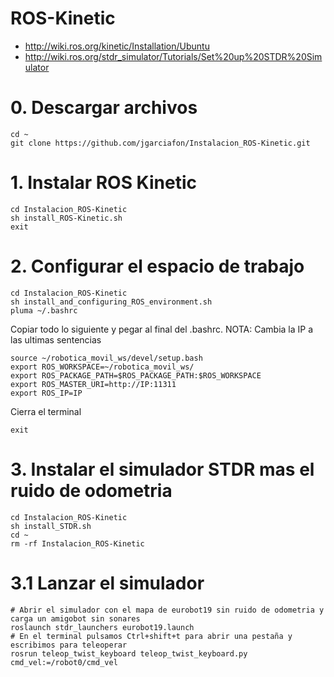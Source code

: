 # ROS-Kinetic
- http://wiki.ros.org/kinetic/Installation/Ubuntu
- http://wiki.ros.org/stdr_simulator/Tutorials/Set%20up%20STDR%20Simulator
# 0. Descargar archivos
```
cd ~
git clone https://github.com/jgarciafon/Instalacion_ROS-Kinetic.git
```
# 1. Instalar ROS Kinetic
```
cd Instalacion_ROS-Kinetic
sh install_ROS-Kinetic.sh
exit
```
# 2. Configurar el espacio de trabajo
```
cd Instalacion_ROS-Kinetic
sh install_and_configuring_ROS_environment.sh
pluma ~/.bashrc
```
Copiar todo lo siguiente y pegar al final del .bashrc. NOTA: Cambia la IP a las ultimas sentencias
```
source ~/robotica_movil_ws/devel/setup.bash
export ROS_WORKSPACE=~/robotica_movil_ws/
export ROS_PACKAGE_PATH=$ROS_PACKAGE_PATH:$ROS_WORKSPACE
export ROS_MASTER_URI=http://IP:11311
export ROS_IP=IP
```
Cierra el terminal
```
exit
```

# 3. Instalar el simulador STDR mas el ruido de odometria
```
cd Instalacion_ROS-Kinetic
sh install_STDR.sh
cd ~
rm -rf Instalacion_ROS-Kinetic
```
# 3.1 Lanzar el simulador
```
# Abrir el simulador con el mapa de eurobot19 sin ruido de odometria y carga un amigobot sin sonares
roslaunch stdr_launchers eurobot19.launch
# En el terminal pulsamos Ctrl+shift+t para abrir una pestaña y escribimos para teleoperar
rosrun teleop_twist_keyboard teleop_twist_keyboard.py cmd_vel:=/robot0/cmd_vel
```

